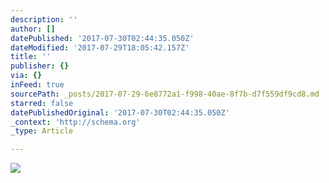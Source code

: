 ```yaml
---
description: ''
author: []
datePublished: '2017-07-30T02:44:35.050Z'
dateModified: '2017-07-29T18:05:42.157Z'
title: ''
publisher: {}
via: {}
inFeed: true
sourcePath: _posts/2017-07-29-6e8772a1-f998-40ae-8f7b-d7f559df9cd8.md
starred: false
datePublishedOriginal: '2017-07-30T02:44:35.050Z'
_context: 'http://schema.org'
_type: Article

---
```

![](https://the-grid-user-content.s3-us-west-2.amazonaws.com/64eff290-dedf-48e4-8911-e3a8ba275b39.jpg)